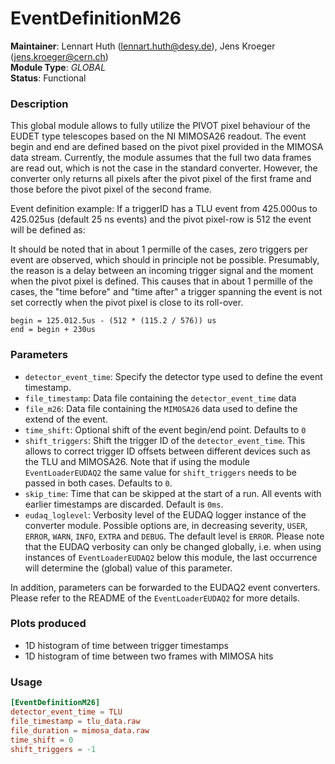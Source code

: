 # EventDefinitionM26
**Maintainer**: Lennart Huth (lennart.huth@desy.de), Jens Kroeger (jens.kroeger@cern.ch)  
**Module Type**: *GLOBAL*  
**Status**: Functional

### Description
This global module allows to fully utilize the PIVOT pixel behaviour of the
EUDET type telescopes based on the NI MIMOSA26 readout. The event begin and
end are defined based on the  pivot pixel provided in the MIMOSA data
stream. Currently, the module assumes that the full two data frames are read
out, which is not the case in the standard converter.
However, the converter only returns all pixels after the pivot pixel of the
first frame and those before the pivot pixel of the second frame.

Event definition example:
If a triggerID has a TLU event from 425.000us to 425.025us (default
25 ns events) and the pivot pixel-row is 512 the event will be defined as:

It should be noted that in about 1 permille of the cases, zero triggers per event are
observed, which should in principle not be possible.
Presumably, the reason is a delay between an incoming trigger signal and the
moment when the pivot pixel is defined.
This causes that in about 1 permille of the cases, the "time before" and
"time after" a trigger spanning the event is not set correctly when the
pivot pixel is close to its roll-over.

```
begin = 125.012.5us - (512 * (115.2 / 576)) us
end = begin + 230us
```

### Parameters
* `detector_event_time`: Specify the detector type used to define the event timestamp.
* `file_timestamp`: Data file containing the `detector_event_time` data
* `file_m26`: Data file containing the  `MIMOSA26` data used to define the extend of the event.
* `time_shift`: Optional shift of the event begin/end point. Defaults to `0`
* `shift_triggers`: Shift the trigger ID of the `detector_event_time`. This allows to correct trigger ID offsets between different devices such as the TLU and MIMOSA26. Note that if using the module `EventLoaderEUDAQ2` the same value for `shift_triggers` needs to be passed in both cases. Defaults to `0`.
* `skip_time`: Time that can be skipped at the start of a run. All events with earlier timestamps are discarded. Default is `0ms`.
* `eudaq_loglevel`: Verbosity level of the EUDAQ logger instance of the converter module. Possible options are, in decreasing severity, `USER`, `ERROR`, `WARN`, `INFO`, `EXTRA` and `DEBUG`. The default level is `ERROR`. Please note that the EUDAQ verbosity can only be changed globally, i.e. when using instances of `EventLoaderEUDAQ2` below this module, the last occurrence will determine the (global) value of this parameter.

In addition, parameters can be forwarded to the EUDAQ2 event converters.
Please refer to the README of the `EventLoaderEUDAQ2` for more details.


### Plots produced
* 1D histogram of time between trigger timestamps
* 1D histogram of time between two frames with MIMOSA hits

### Usage
```toml
[EventDefinitionM26]
detector_event_time = TLU
file_timestamp = tlu_data.raw
file_duration = mimosa_data.raw
time_shift = 0
shift_triggers = -1
```

